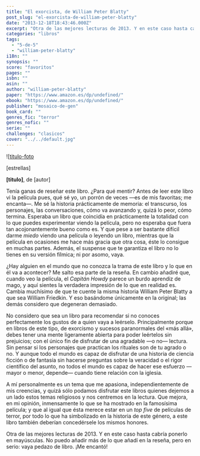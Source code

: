 ```yaml
---
title: "El exorcista, de William Peter Blatty"
post_slug: "el-exorcista-de-william-peter-blatty"
date: "2013-12-18T18:43:46.000Z"
excerpt: "Otra de las mejores lecturas de 2013. Y en este caso hasta cabría ponerlo en mayúsculas. No puedo añadir más de lo que añadí en la reseña, pero en serio: vaya pedazo de libro. ¡Me encantó!"
categories: "libros"
tags: 
  - "5-de-5"
  - "william-peter-blatty"
i18n: ""
synopsis: ""
score: "favoritos"
pages: ""
isbn: ""
asin: ""
author: "william-peter-blatty"
paper: "https://www.amazon.es/dp/undefined/"
ebook: "https://www.amazon.es/dp/undefined/"
publisher: "mosaico-de-gen"
book_card: ""
genres_fic: "terror"
genres_nofic: ""
serie: ""
challenges: "clasicos"
cover: "../../default.jpg"
---
```


![[titulo-foto](images/el-exorcista-p.jpg)

\[estrellas\]

**\[titulo\]**, de \[autor\]

Tenía ganas de reseñar este libro. ¿Para qué mentir? Antes de leer este libro vi la película pues, qué sé yo, un porrón de veces —es de mis favoritas; me encanta—. Me sé la historia prácticamente de memoria: el transcurso, los personajes, las conversaciones, cómo va avanzando y, quizá lo peor, cómo termina. Esperaba un libro que coincidía en prácticamente la totalidad con lo que puedes experimentar viendo la película, pero no esperaba que fuera tan acojonantemente bueno como es. Y que pese a ser bastante difícil darme _miedo_ viendo una película o leyendo un libro, mientras que la película en ocasiones me hace más gracia que otra cosa, éste lo consigue en muchas partes. Además, el suspense que te garantiza el libro no lo tienes en su versión fílmica; ni por asomo, vaya.

¿Hay alguien en el mundo que no conozca la trama de este libro y lo que en él va a acontecer? Me salto esa parte de la reseña. En cambio añadiré que, cuando veo la película, el _Capitán Howdy_ parece un burdo aprendiz de mago, y aquí sientes la verdadera impresión de lo que en realidad es. Cambia muchísimo de que te cuente la misma historia William Peter Blatty a que sea William Friedkin. Y eso basándome únicamente en la original; las demás considero que degeneran demasiado.

No considero que sea un libro para recomendar si no conoces perfectamente los gustos de a quien vaya a leérselo. Principalmente porque en libros de este tipo, de exorcismo y sucesos paranormales del «más allá», debes tener una mente ligeramente abierta para poder leértelos sin prejuicios; con el único fin de disfrutar de una agradable —o no— lectura. Sin pensar si los personajes que practican los rituales son de tu agrado o no. Y aunque todo el mundo es capaz de disfrutar de una historia de ciencia ficción o de fantasía sin hacerse preguntas sobre la veracidad o el rigor científico del asunto, no todos el mundo es capaz de hacer ese esfuerzo —mayor o menor, depende— cuando tiene relación con la iglesia.

A mí personalmente es un tema que me apasiona, independientemente de mis creencias, y quizá sólo podamos disfrutar este libros quienes dejemos a un lado estos temas religiosos y nos centremos en la lectura. Que mejora, en mi opinión, inmensamente lo que se ha mostrado en la famosísima película; y que al igual que ésta merece estar en un _top five_ de películas de terror, por todo lo que ha simbolizado en la historia de este género, a este libro también deberían concedérsele los mismos honores.

Otra de las mejores lecturas de 2013. Y en este caso hasta cabría ponerlo en mayúsculas. No puedo añadir más de lo que añadí en la reseña, pero en serio: vaya pedazo de libro. ¡Me encantó!
